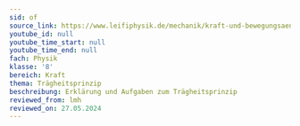 ```yaml
---
sid: of
source_link: https://www.leifiphysik.de/mechanik/kraft-und-bewegungsaenderung/grundwissen/1-newtonsches-gesetz-traegheitsgesetz
youtube_id: null
youtube_time_start: null
youtube_time_end: null
fach: Physik
klasse: '8'
bereich: Kraft
thema: Trägheitsprinzip
beschreibung: Erklärung und Aufgaben zum Trägheitsprinzip
reviewed_from: lmh
reviewed_on: 27.05.2024
---
```

